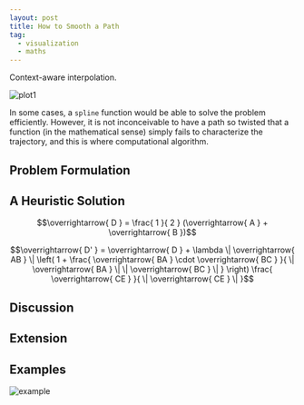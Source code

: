 ```yaml
---
layout: post
title: How to Smooth a Path
tag:
  - visualization
  - maths
---
```


Context-aware interpolation.

![plot1](https://shawenyao.github.io/R/output/plot1.svg)

In some cases, a `spline` function would be able to solve the problem efficiently. However, it is not inconceivable to have a path so twisted that a function (in the mathematical sense) simply fails to characterize the trajectory, and this is where computational algorithm.

## Problem Formulation

## A Heuristic Solution
$$\overrightarrow{ D } = \frac{ 1 }{ 2 } (\overrightarrow{ A } + \overrightarrow{ B })$$

$$\overrightarrow{ D' } = \overrightarrow{ D } + \lambda \| \overrightarrow{ AB } \| \left( 1 + \frac{ \overrightarrow{ BA } \cdot \overrightarrow{ BC } }{ \| \overrightarrow{ BA } \| \| \overrightarrow{ BC } \| } \right) \frac{ \overrightarrow{ CE } }{ \| \overrightarrow{ CE } \| }$$

## Discussion

## Extension

## Examples
![example](https://shawenyao.github.io/R/output/plot_example.svg)
